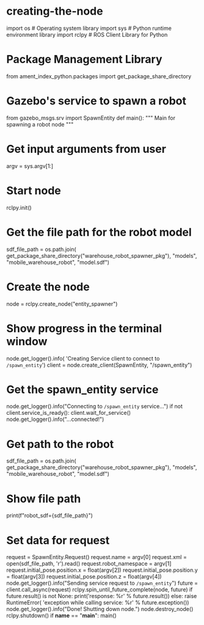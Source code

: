 # creating-the-node
import os # Operating system library
import sys # Python runtime environment library
import rclpy # ROS Client Library for Python
# Package Management Library
from ament_index_python.packages import get_package_share_directory
# Gazebo's service to spawn a robot
from gazebo_msgs.srv import SpawnEntity
def main():
""" Main for spawning a robot node """
# Get input arguments from user
argv = sys.argv[1:]
# Start node
rclpy.init()
# Get the file path for the robot model
sdf_file_path = os.path.join(
get_package_share_directory("warehouse_robot_spawner_pkg"), "models",
"mobile_warehouse_robot", "model.sdf")
# Create the node
node = rclpy.create_node("entity_spawner")
# Show progress in the terminal window
node.get_logger().info(
'Creating Service client to connect to `/spawn_entity`')
client = node.create_client(SpawnEntity, "/spawn_entity")
# Get the spawn_entity service
node.get_logger().info("Connecting to `/spawn_entity` service...")
if not client.service_is_ready():
client.wait_for_service()
node.get_logger().info("...connected!")
# Get path to the robot
sdf_file_path = os.path.join(
get_package_share_directory("warehouse_robot_spawner_pkg"), "models",
"mobile_warehouse_robot", "model.sdf")
# Show file path
print(f"robot_sdf={sdf_file_path}")
# Set data for request
request = SpawnEntity.Request()
request.name = argv[0]
request.xml = open(sdf_file_path, 'r').read()
request.robot_namespace = argv[1]
request.initial_pose.position.x = float(argv[2])
request.initial_pose.position.y = float(argv[3])
request.initial_pose.position.z = float(argv[4])
node.get_logger().info("Sending service request to `/spawn_entity`")
future = client.call_async(request)
rclpy.spin_until_future_complete(node, future)
if future.result() is not None:
print('response: %r' % future.result())
else:
raise RuntimeError(
'exception while calling service: %r' % future.exception())
node.get_logger().info("Done! Shutting down node.")
node.destroy_node()
rclpy.shutdown()
if __name__ == "__main__":
main()
